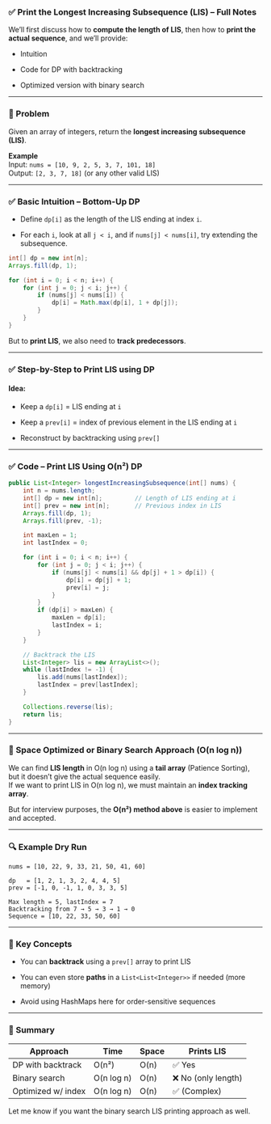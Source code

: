 ### ✅ Print the **Longest Increasing Subsequence (LIS)** – Full Notes

We’ll first discuss how to **compute the length of LIS**, then how to **print the actual sequence**, and we’ll provide:

- Intuition
    
- Code for DP with backtracking
    
- Optimized version with binary search
    

---

### 🧠 Problem

Given an array of integers, return the **longest increasing subsequence (LIS)**.

**Example**  
Input: `nums = [10, 9, 2, 5, 3, 7, 101, 18]`  
Output: `[2, 3, 7, 18]` (or any other valid LIS)

---

### ✅ Basic Intuition – Bottom-Up DP

- Define `dp[i]` as the length of the LIS ending at index `i`.
    
- For each `i`, look at all `j < i`, and if `nums[j] < nums[i]`, try extending the subsequence.
    

```java
int[] dp = new int[n];
Arrays.fill(dp, 1);

for (int i = 0; i < n; i++) {
    for (int j = 0; j < i; j++) {
        if (nums[j] < nums[i]) {
            dp[i] = Math.max(dp[i], 1 + dp[j]);
        }
    }
}
```

But to **print LIS**, we also need to **track predecessors**.

---

### ✅ Step-by-Step to **Print LIS using DP**

#### Idea:

- Keep a `dp[i]` = LIS ending at `i`
    
- Keep a `prev[i]` = index of previous element in the LIS ending at `i`
    
- Reconstruct by backtracking using `prev[]`
    

---

### ✅ Code – Print LIS Using O(n²) DP

```java
public List<Integer> longestIncreasingSubsequence(int[] nums) {
    int n = nums.length;
    int[] dp = new int[n];         // Length of LIS ending at i
    int[] prev = new int[n];       // Previous index in LIS
    Arrays.fill(dp, 1);
    Arrays.fill(prev, -1);

    int maxLen = 1;
    int lastIndex = 0;

    for (int i = 0; i < n; i++) {
        for (int j = 0; j < i; j++) {
            if (nums[j] < nums[i] && dp[j] + 1 > dp[i]) {
                dp[i] = dp[j] + 1;
                prev[i] = j;
            }
        }
        if (dp[i] > maxLen) {
            maxLen = dp[i];
            lastIndex = i;
        }
    }

    // Backtrack the LIS
    List<Integer> lis = new ArrayList<>();
    while (lastIndex != -1) {
        lis.add(nums[lastIndex]);
        lastIndex = prev[lastIndex];
    }

    Collections.reverse(lis);
    return lis;
}
```

---

### 🧠 Space Optimized or Binary Search Approach (O(n log n))

We can find **LIS length** in O(n log n) using a **tail array** (Patience Sorting), but it doesn’t give the actual sequence easily.  
If we want to print LIS in O(n log n), we must maintain an **index tracking array**.

But for interview purposes, the **O(n²) method above** is easier to implement and accepted.

---

### 🔍 Example Dry Run

```text
nums = [10, 22, 9, 33, 21, 50, 41, 60]

dp   = [1, 2, 1, 3, 2, 4, 4, 5]
prev = [-1, 0, -1, 1, 0, 3, 3, 5]

Max length = 5, lastIndex = 7
Backtracking from 7 → 5 → 3 → 1 → 0
Sequence = [10, 22, 33, 50, 60]
```

---

### 🧠 Key Concepts

- You can **backtrack** using a `prev[]` array to print LIS
    
- You can even store **paths** in a `List<List<Integer>>` if needed (more memory)
    
- Avoid using HashMaps here for order-sensitive sequences
    

---

### 📌 Summary

|Approach|Time|Space|Prints LIS|
|---|---|---|---|
|DP with backtrack|O(n²)|O(n)|✅ Yes|
|Binary search|O(n log n)|O(n)|❌ No (only length)|
|Optimized w/ index|O(n log n)|O(n)|✅ (Complex)|

Let me know if you want the binary search LIS printing approach as well.